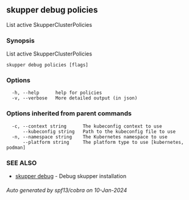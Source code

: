 ## skupper debug policies

List active SkupperClusterPolicies

### Synopsis

List active SkupperClusterPolicies

```
skupper debug policies [flags]
```

### Options

```
  -h, --help      help for policies
  -v, --verbose   More detailed output (in json)
```

### Options inherited from parent commands

```
  -c, --context string      The kubeconfig context to use
      --kubeconfig string   Path to the kubeconfig file to use
  -n, --namespace string    The Kubernetes namespace to use
      --platform string     The platform type to use [kubernetes, podman]
```

### SEE ALSO

* [skupper debug](skupper_debug.md)	 - Debug skupper installation

###### Auto generated by spf13/cobra on 10-Jan-2024
